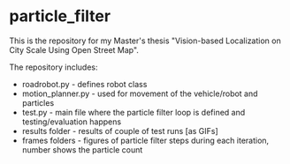 # particle_filter

This is the repository for my Master's thesis "Vision-based Localization on City Scale Using Open Street Map".

The repository includes:
* roadrobot.py - defines robot class
* motion_planner.py - used for movement of the vehicle/robot and particles
* test.py - main file where the particle filter loop is defined and testing/evaluation happens
* results folder - results of couple of test runs [as GIFs]
* frames folders - figures of particle filter steps during each iteration, number shows the particle count
